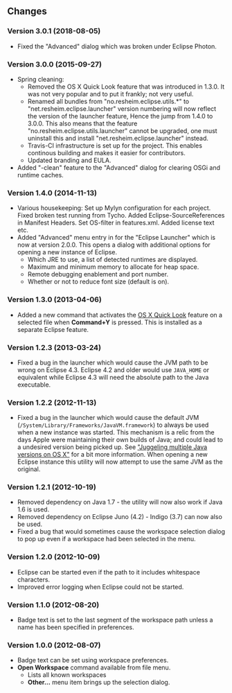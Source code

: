 ## Changes

### Version 3.0.1 (2018-08-05)
* Fixed the "Advanced" dialog which was broken under Eclipse Photon.

### Version 3.0.0 (2015-09-27)
* Spring cleaning:
  * Removed the OS X Quick Look feature that was introduced in 1.3.0. It was not very popular and to put it frankly; not very useful.
  * Renamed all bundles from "no.resheim.eclipse.utils.*" to "net.resheim.eclipse.launcher" version numbering will now reflect the version of the launcher feature, Hence the jump from 1.4.0 to 3.0.0. This also means that the feature "no.resheim.eclipse.utils.launcher" cannot be upgraded, one must uninstall this and install "net.resheim.eclipse.launcher" instead. 
  * Travis-CI infrastructure is set up for the project. This enables continous building and makes it easier for contributors.
  * Updated branding and EULA.
* Added "-clean" feature to the "Advanced" dialog for clearing OSGi and runtime caches.

### Version 1.4.0 (2014-11-13)
* Various housekeeping: Set up Mylyn configuration for each project. Fixed broken test running from Tycho. Added Eclipse-SourceReferences in Manifest Headers. Set OS-filter in features.xml. Added license text etc.
* Added "Advanced" menu entry in for the "Eclipse Launcher" which is now at version 2.0.0. This opens a dialog with additional options for opening a new instance of Eclipse.
  * Which JRE to use, a list of detected runtimes are displayed.
  * Maximum and minimum memory to allocate for heap space.
  * Remote debugging enablement and port number.
  * Whether or not to reduce font size (default is on).

### Version 1.3.0 (2013-04-06)
* Added a new command that activates the [OS X Quick Look](http://www.apple.com/findouthow/mac/#quicklook) feature on a selected file when **Command+Y** is pressed. This is installed as a separate Eclipse feature.

### Version 1.2.3 (2013-03-24)
* Fixed a bug in the launcher which would cause the JVM path to be wrong on Eclipse 4.3. Eclipse 4.2 and older would use <code>JAVA_HOME</code> or equivalent while Eclipse 4.3 will need the absolute path to the Java executable.

### Version 1.2.2 (2012-11-13)
* Fixed a bug in the launcher which would cause the default JVM (<code>/System/Library/Frameworks/JavaVM.framework</code>) to always be used when a new instance was started. This mechanism is a relic from the days Apple were maintaining their own builds of Java; and could lead to a undesired version being picked up. See ["Juggeling multiple Java versions on OS X"](http://java.dzone.com/articles/juggling-multiple-versions) for a bit more information. When opening a new Eclipse instance this utility will now attempt to use the same JVM as the original.

### Version 1.2.1 (2012-10-19)
* Removed dependency on Java 1.7 - the utility will now also work if Java 1.6 is used.
* Removed dependency on Eclipse Juno (4.2) - Indigo (3.7) can now also be used.
* Fixed a bug that would sometimes cause the workspace selection dialog to pop up even if a workspace had been selected in the menu.

### Version 1.2.0 (2012-10-09)
* Eclipse can be started even if the path to it includes whitespace characters.
* Improved error logging when Eclipse could not be started.

### Version 1.1.0 (2012-08-20)
* Badge text is set to the last segment of the workspace path unless a name has been specified in preferences.

### Version 1.0.0 (2012-08-07)
* Badge text can be set using workspace preferences.
* **Open Workspace** command available from file menu.
  * Lists all known workspaces
  * **Other…** menu item brings up the selection dialog.